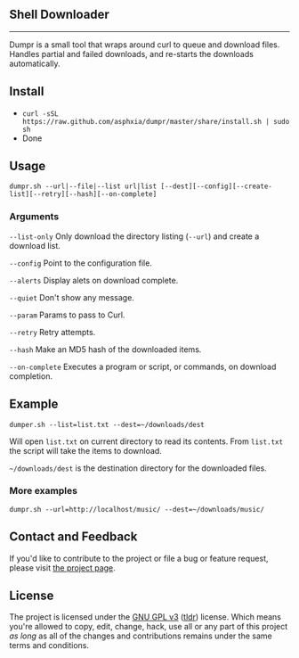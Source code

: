 ## Shell Downloader
---

Dumpr is a small tool that wraps around curl to queue and download files. Handles partial and failed downloads, and re-starts the downloads automatically.

## Install
* ``curl -sSL https://raw.github.com/asphxia/dumpr/master/share/install.sh | sudo sh``
* Done

## Usage

  ``dumpr.sh --url|--file|--list url|list [--dest][--config][--create-list][--retry][--hash][--on-complete]``

### Arguments

  ``--list-only`` Only download the directory listing (``--url``) and create a download list.
  
  ``--config`` Point to the configuration file.
  
  ``--alerts`` Display alets on download complete.
  
  ``--quiet`` Don't show any message.
  
  ``--param`` Params to pass to Curl.
  
  ``--retry`` Retry attempts.
  
  ``--hash`` Make an MD5 hash of the downloaded items.
  
  ``--on-complete`` Executes a program or script, or commands, on download completion.
  

## Example ##
  ``dumper.sh --list=list.txt --dest=~/downloads/dest``

  Will open `list.txt` on current directory to read its contents.
  From `list.txt` the script will take the items to download.

  `~/downloads/dest` is the destination directory for the downloaded files.

### More examples ###
  ``dumpr.sh --url=http://localhost/music/ --dest=~/downloads/music/``


## Contact and Feedback

If you'd like to contribute to the project or file a bug or feature request, please visit [the project page][1].

## License

The project is licensed under the [GNU GPL v3][2] ([tldr][3]) license. Which means you're allowed to copy, edit, change, hack, use all or any part of this project *as long* as all of the changes and contributions remains under the same terms and conditions.

  [1]: https://github.com/asphxia/dumpr/
  [2]: http://www.gnu.org/licenses/gpl.html
  [3]: http://www.tldrlegal.com/license/gnu-general-public-license-v3-(gpl-3)
  
